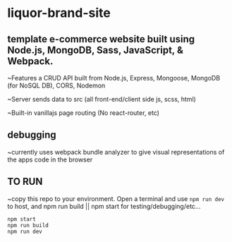 # liquor-brand-site

## template e-commerce website built using Node.js, MongoDB, Sass, JavaScript, & Webpack.
~Features a CRUD API built from Node.js, Express, Mongoose, MongoDB (for NoSQL DB), CORS, Nodemon

~Server sends data to src (all front-end/client side js, scss, html)

~Built-in vanillajs page routing (No react-router, etc)

## debugging
~currently uses webpack bundle analyzer to give visual representations of the apps code in the browser

## TO RUN
~copy this repo to your environment. Open a terminal and use `npm run dev` to host, and npm run build || npm start for testing/debugging/etc...
```
npm start
npm run build
npm run dev
```
